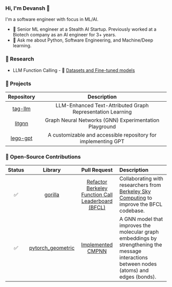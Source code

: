 ### Hi, I'm Devansh 👋

I'm a software engineer with focus in ML/AI.

- 🔭 Senior ML engineer at a Stealth AI Startup. Previously worked at a Biotech company as an AI engineer for 3+ years.
- 💬 Ask me about Python, Software Engineering, and Machine/Deep learning.

<!--
**devanshamin/devanshamin** is a ✨ _special_ ✨ repository because its `README.md` (this file) appears on your GitHub profile.

Here are some ideas to get you started:

- 👯 I’m looking to collaborate on ...
- 🤔 I’m looking for help with ...

- 📫 How to reach me: ...
- 😄 Pronouns: ...
- ⚡ Fun fact: ...
-->

### 🔎 Research

* LLM Function Calling - 🤗 [Datasets and Fine-tuned models](https://huggingface.co/collections/devanshamin/tool-use-6681cb9401c30ad93e8bbb88)

### 💼 Projects

| Repository | Description |
|:-:|:-:|
| [tag-llm](https://github.com/devanshamin/tag-llm) | LLM-Enhanced Text-Attributed Graph Representation Learning |
| [litgnn](https://github.com/devanshamin/litgnn) | Graph Neural Networks (GNN) Experimentation Playground |
| [lego-gpt](https://github.com/devanshamin/lego-gpt) | A customizable and accessible repository for implementing GPT |

### 🚀 Open-Source Contributions

| Status | Library | Pull Request | Description |
|:-:|:-:|:-:|:-|
| ✅ | [gorilla](https://github.com/ShishirPatil/gorilla) | [Refactor Berkeley Function Call Leaderboard (BFCL)](https://github.com/ShishirPatil/gorilla/pull/510) | Collaborating with researchers from [Berkeley Sky Computing](https://sky.cs.berkeley.edu/) to improve the BFCL codebase. |
| ✅ | [pytorch_geometric](https://github.com/pyg-team/pytorch_geometric) | [Implemented CMPNN](https://github.com/pyg-team/pytorch_geometric/pull/9223) | A GNN model that improves the molecular graph embeddings by strengthening the message interactions between nodes (atoms) and edges (bonds). |

